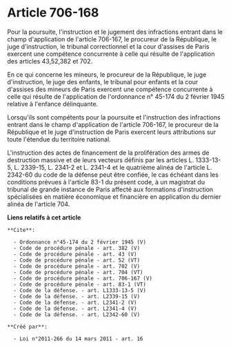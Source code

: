 # Article 706-168

Pour la poursuite, l'instruction et le jugement des infractions entrant dans le champ d'application de l'article 706-167, le
procureur de la République, le juge d'instruction, le tribunal correctionnel et la cour d'assises de Paris exercent une
compétence concurrente à celle qui résulte de l'application des articles 43,52,382 et 702. 

En ce qui concerne les mineurs, le procureur de la République, le juge d'instruction, le juge des enfants, le tribunal pour
enfants et la cour d'assises des mineurs de Paris exercent une compétence concurrente à celle qui résulte de l'application de
l'ordonnance n° 45-174 du 2 février 1945 relative à l'enfance délinquante. 

Lorsqu'ils sont compétents pour la poursuite et l'instruction des infractions entrant dans le champ d'application de
l'article 706-167, le procureur de la République et le juge d'instruction de Paris exercent leurs attributions sur toute
l'étendue du territoire national. 

L'instruction des actes de financement de la prolifération des armes de destruction massive et de leurs vecteurs définis par
les articles L. 1333-13-5, L. 2339-15, L. 2341-2 et L. 2341-4 et le quatrième alinéa de l'article L. 2342-60 du code de la
défense peut être confiée, le cas échéant dans les conditions prévues à l'article 83-1 du présent code, à un magistrat du
tribunal de grande instance de Paris affecté aux formations d'instruction spécialisées en matière économique et financière en
application du dernier alinéa de l'article 704.

**Liens relatifs à cet article**

	**Cite**:

	  - Ordonnance n°45-174 du 2 février 1945 (V)
	  - Code de procédure pénale - art. 382 (V)
	  - Code de procédure pénale - art. 43 (V)
	  - Code de procédure pénale - art. 52 (VT)
	  - Code de procédure pénale - art. 702 (V)
	  - Code de procédure pénale - art. 704 (VT)
	  - Code de procédure pénale - art. 706-167 (V)
	  - Code de procédure pénale - art. 83-1 (VT)
	  - Code de la défense. - art. L1333-13-5 (V)
	  - Code de la défense. - art. L2339-15 (V)
	  - Code de la défense. - art. L2341-2 (V)
	  - Code de la défense. - art. L2341-4 (V)
	  - Code de la défense. - art. L2342-60 (V)

	**Créé par**:

	  - Loi n°2011-266 du 14 mars 2011 - art. 16
